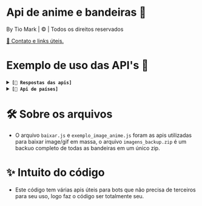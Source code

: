 #  Api de anime e bandeiras 🔬
By Tio Mark | © | Todos os direitos reservados 

[📱 Contato e links úteis.](https://linktr.ee/irisbot)

# Exemplo de uso das API's 🔎
<details>
  <summary><code><strong>[🔗 Respostas das apis]</strong></code></summary>

1. - [😘 Kiss/beijo](https://raw.githubusercontent.com/TioMarkZ/apis/main/kiss/urls.json)
2. - [💢 Pat/carinho](https://github.com/TioMarkZ/apis/raw/main/pat/urls.json)
3. - [💥 Slap/tapa](https://raw.githubusercontent.com/TioMarkZ/apis/main/slap/urls.json)
4. - [😝 Lick/linguada](https://raw.githubusercontent.com/TioMarkZ/apis/main/lick/urls.json)
5. - [🔫 Kill/Matar](https://raw.githubusercontent.com/TioMarkZ/apis/main/kill/urls.json)
6. - [🫂 Hug/Abraço](https://raw.githubusercontent.com/TioMarkZ/apis/main/hug/urls.json)
7. - [😉 Wink/Piscar](https://raw.githubusercontent.com/TioMarkZ/apis/main/wink/urls.json)
     
**❓ Como devo usar?**
- Se quiser utilizar uma api direta que gera automaticamente um link aleatório basta [clicar aqui](https://tiomarkz.github.io/apis/)
```
// você pode dar fetch da forma que desejar e pegar um link de forma random do "urls" exemplo:
fetch('https://raw.githubusercontent.com/TioMarkZ/apis/main/kiss/urls.json')
    .then(response => response.json())
    .then(data => {
        let urls = data.urls;
        let randomIndex = Math.floor(Math.random() * urls.length);
        let randomUrl = urls[randomIndex];
        console.log(randomUrl);
    })
    .catch(error => console.error('Erro:', error));
```

Caso queira testar se está tudo ok com os retornos, basta **modificar** este código ✅
```
const urlList = [
  "https://raw.githubusercontent.com/TioMarkZ/apis/main/pat/pat01.gif",
  "https://raw.githubusercontent.com/TioMarkZ/apis/main/pat/pat02.gif",
  "https://raw.githubusercontent.com/TioMarkZ/apis/main/pat/pat03.gif",
  "https://raw.githubusercontent.com/TioMarkZ/apis/main/pat/pat04.gif",
  "https://raw.githubusercontent.com/TioMarkZ/apis/main/pat/pat05.gif"
];

async function testUrls() {
  for (const url of urlList) {
    try {
      const response = await fetch(url);
      if (response.status === 404) {
        console.log(`A URL ${url} retornou 404: Not Found`);
      } else {
        console.log(`A URL ${url} está OK`);
      }
    } catch (error) {
      console.error(`Erro ao acessar a URL ${url}: ${error.message}`);
    }
  }
}

testUrls();   
```

</details>
<details>
  <summary><code><strong>[🚩 Api de países]</strong></code></summary>
  
- Esta api serve para quem deseja criar comando relacioado a conhescimento de países basta dar fetch da mesma forma que as apis anteriores neste [link](https://raw.githubusercontent.com/TioMarkZ/apis/main/paises.json)
</details>

# 🛠 Sobre os arquivos
- O arquivo `baixar.js` e `exemplo_image_anime.js` foram as apis utilizadas para baixar image/gif em massa, o arquivo `imagens_backup.zip` é um backuo completo de todas as bandeiras em um único zip.

# ✨ Intuito do código
- Este código tem várias apis úteis para bots que não precisa de terceiros para seu uso, logo faz o código ser totalmente seu.
